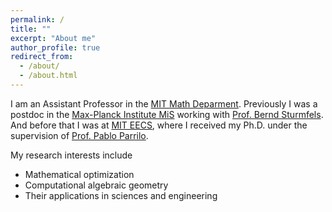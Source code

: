 ```yaml
---
permalink: /
title: ""
excerpt: "About me"
author_profile: true
redirect_from: 
  - /about/
  - /about.html
---
```


I am an Assistant Professor in the [MIT Math Deparment](http://math.mit.edu/). 
Previously I was a postdoc in the [Max-Planck Institute MiS](https://www.mis.mpg.de) working with [Prof. Bernd Sturmfels](https://math.berkeley.edu/~bernd/).
And before that I was at [MIT EECS](http://www.eecs.mit.edu), where I received my Ph.D. under the supervision of [Prof. Pablo Parrilo](http://www.mit.edu/~parrilo/).

My research interests include

* Mathematical optimization
* Computational algebraic geometry
* Their applications in sciences and engineering

<!--
I am co-organizing the seminar on [Algebra, Statistics, and Optimization](http://www.mit.edu/~diegcif/ASO) together with [Daniel Bernstein](https://dibernstein.github.io/).
-->
